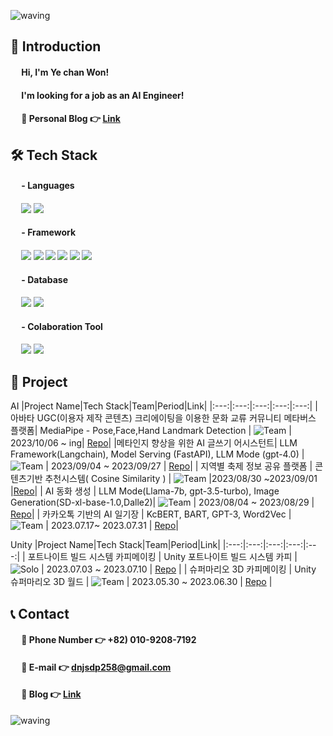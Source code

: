 ![waving](https://capsule-render.vercel.app/api?type=waving&height=200&text=Welcome&fontAlign=80&fontAlignY=40&color=gradient)
## 👋 Introduction 
 
#### &emsp; Hi, I'm Ye chan Won!
#### &emsp; I'm looking for a job as an AI Engineer!

#### &emsp; 🔹 Personal Blog 👉 [Link](https://rnflajdrnfl.tistory.com/)  

## 🛠 Tech Stack
#### &emsp; - Languages
#### &emsp; <img src="https://img.shields.io/badge/python-3776AB?style=for-the-badge&logo=python&logoColor=white"> <img src="https://img.shields.io/badge/sql-003B57?style=for-the-badge&logo=sql&logoColor=white">
#### &emsp; - Framework
#### &emsp; <img src="https://img.shields.io/badge/tensorflow-FF6F00?style=for-the-badge&logo=tensorflow&logoColor=white"> <img src="https://img.shields.io/badge/pytorch-EE4C2C?style=for-the-badge&logo=pytorch&logoColor=white"> <img src="https://img.shields.io/badge/langchain-EC1C24?style=for-the-badge&logo=langchain&logoColor=white"> <img src="https://img.shields.io/badge/opencv-5C3EE8?style=for-the-badge&logo=opencv&logoColor=white"> <img src="https://img.shields.io/badge/flask-000000?style=for-the-badge&logo=flask&logoColor=white"> <img src="https://img.shields.io/badge/fastAPI-009688?style=for-the-badge&logo=fastAPI&logoColor=white">
#### &emsp; - Database
#### &emsp; <img src="https://img.shields.io/badge/mysql-4479A1?style=for-the-badge&logo=mysql&logoColor=white"> <img src="https://img.shields.io/badge/mariaDB-003545?style=for-the-badge&logo=mariaDB&logoColor=white"> 

#### &emsp; - Colaboration Tool
#### &emsp; <img src="https://img.shields.io/badge/github-181717?style=for-the-badge&logo=github&logoColor=white"> <img src="https://img.shields.io/badge/git-F05032?style=for-the-badge&logo=git&logoColor=white"> 

## 📃 Project

AI
|Project Name|Tech Stack|Team|Period|Link|
|:---:|:---:|:---:|:---:|:---:|
|아바타 UGC(이용자 제작 콘텐츠) 크리에이팅을 이용한 문화 교류 커뮤니티 메타버스 플랫폼| MediaPipe - Pose,Face,Hand Landmark Detection | ![Team](https://img.shields.io/badge/Team-red) | 2023/10/06 ~ ing| [Repo](https://github.com/meta-mingles/metamingle-AI)|
|메타인지 향상을 위한 AI 글쓰기 어시스턴트| LLM Framework(Langchain), Model Serving (FastAPI), LLM Mode (gpt-4.0) | ![Team](https://img.shields.io/badge/Team-red) | 2023/09/04 ~ 2023/09/27 | [Repo](https://github.com/yechan-9208/AI)|
| 지역별 축제 정보 공유 플랫폼 | 콘텐츠기반 추천시스템( Cosine Similarity ) | ![Team](https://img.shields.io/badge/Team-red) |2023/08/30 ~2023/09/01 |[Repo](https://github.com/yechan-9208)|
| AI 동화 생성 | LLM Mode(Llama-7b, gpt-3.5-turbo), Image Generation(SD-xl-base-1.0,Dalle2)| ![Team](https://img.shields.io/badge/Team-red) | 2023/08/04 ~ 2023/08/29 | [Repo](https://github.com/yechan-9208/littleTales)|
| 카카오톡 기반의 AI 일기장  | KcBERT, BART, GPT-3, Word2Vec | ![Team](https://img.shields.io/badge/Team-red) | 2023.07.17~ 2023.07.31 | [Repo](https://github.com/yechan-9208/7_project_today)|

Unity
|Project Name|Tech Stack|Team|Period|Link|
|:---:|:---:|:---:|:---:|:---:|
| 포트나이트 빌드 시스템 카피메이킹 | Unity 포트나이트 빌드 시스템 카피 | ![Solo](https://img.shields.io/badge/Solo-blue) | 2023.07.03 ~ 2023.07.10 | [Repo](https://github.com/yechan-9208/fortnite_Building_function_Copy) |
| 슈퍼마리오 3D 카피메이킹 | Unity 슈퍼마리오 3D 월드 | ![Team](https://img.shields.io/badge/Team-red) | 2023.05.30 ~ 2023.06.30 | [Repo](https://github.com/yechan-9208/Mario3DWorld-by-Unity) |

## 📞 Contact
#### &emsp; 🔹 Phone Number 👉 +82) 010-9208-7192
#### &emsp; 🔹 E-mail 👉 dnjsdp258@gmail.com
#### &emsp; 🔹 Blog 👉 [Link](https://rnflajdrnfl.tistory.com/)  

![waving](https://capsule-render.vercel.app/api?type=waving&height=200&text=Thank%20you&color=gradient&section=footer)
